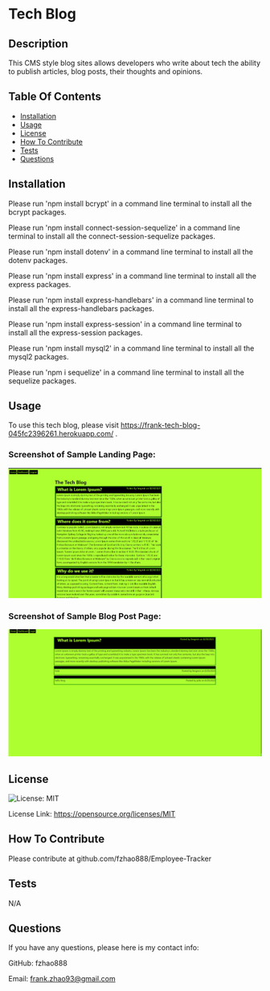 # Tech Blog

## Description

This CMS style blog sites allows developers who write about tech the ability to publish articles, blog posts, their thoughts and opinions.

## Table Of Contents

- [Installation](#installation)
- [Usage](#usage)
- [License](#license)
- [How To Contribute](#how-to-contribute)
- [Tests](#tests)
- [Questions](#questions)

## Installation

Please run 'npm install bcrypt' in a command line terminal to install all the bcrypt packages. 

Please run 'npm install connect-session-sequelize' in a command line terminal to install all the connect-session-sequelize packages. 

Please run 'npm install dotenv' in a command line terminal to install all the dotenv packages. 

Please run 'npm install express' in a command line terminal to install all the express packages. 


Please run 'npm install express-handlebars' in a command line terminal to install all the express-handlebars packages. 

Please run 'npm install express-session' in a command line terminal to install all the express-session packages. 


Please run 'npm install mysql2' in a command line terminal to install all the mysql2 packages. 

Please run 'npm i sequelize' in a command line terminal to install all the sequelize packages. 


## Usage

To use this tech blog, please visit  https://frank-tech-blog-045fc2396261.herokuapp.com/ .

### Screenshot of Sample Landing Page:

![screenshot of sample landing page](public/images/landingpage.png)

### Screenshot of Sample Blog Post Page: 
![screenshot of sample blog post page](public/images/blogpost.png)

## License

![License: MIT](https://img.shields.io/badge/License-MIT-yellow.svg)

License Link: https://opensource.org/licenses/MIT

## How To Contribute

Please contribute at github.com/fzhao888/Employee-Tracker

## Tests

N/A

## Questions

If you have any questions, please here is my contact info:

GitHub: fzhao888

Email: frank.zhao93@gmail.com
